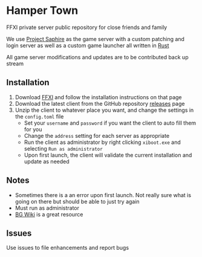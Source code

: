 # Hamper Town
FFXI private server public repository for close friends and family

We use [Project Saphire](https://github.com/project-saphire-xi/saphire) as the game server with a custom patching and login server as well as a custom game launcher all written in [Rust](https://www.rust-lang.org)

All game server modifications and updates are to be contributed back up stream

## Installation
1. Download [FFXI](http://www.playonline.com/ff11us/download/media/install_win.html) and follow the installation instructions on that page
2. Download the latest client from the GitHub repository [releases](https://github.com/SkunkWorks-Studio/HamperTown/releases) page
3. Unzip the client to whatever place you want, and change the settings in the `config.toml` file
    * Set your `username` and `password` if you want the client to auto fill them for you
    * Change the `address` setting for each server as appropriate
    * Run the client as administrator by right clicking `xiboot.exe` and selecting `Run as administrator`
    * Upon first launch, the client will validate the current installation and update as needed

## Notes
* Sometimes there is a an error upon first launch. Not really sure what is going on there but should be able to just try again
* Must run as administrator
* [BG Wiki](https://www.bg-wiki.com/ffxi/Main_Page) is a great resource 

## Issues
Use issues to file enhancements and report bugs
